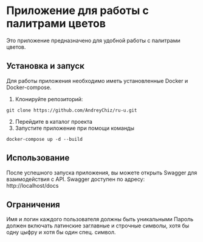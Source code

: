 # Приложение для работы с палитрами цветов

Это приложение предназначено для удобной работы с палитрами цветов.

## Установка и запуск

Для работы приложения необходимо иметь установленные Docker и Docker-compose.

1. Клонируйте репозиторий:

```shell
git clone https://github.com/AndreyChiz/ru-u.git
```

2. Перейдите в каталог проекта
3. Запустите приложение при помощи команды

```shell
docker-compose up -d --build
```

## Использование

После успешного запуска приложения, вы можете открыть Swagger для взаимодействия с API.
Swagger доступен по адресу: http://localhost/docs

## Ограничения

Имя и логин каждого пользователя должны быть уникальными
Пароль должен включать латинские заглавные и строчные символы, хотя бы одну цыфру и хотя бы один спец. символ.
